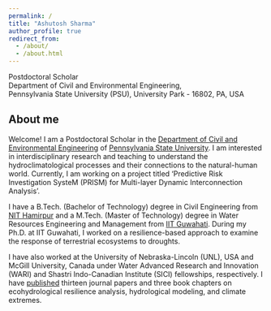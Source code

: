 ```yaml
---
permalink: /
title: "Ashutosh Sharma"
author_profile: true
redirect_from: 
  - /about/
  - /about.html
---
```


Postdoctoral Scholar <br /> 
Department of Civil and Environmental Engineering, <br /> 
Pennsylvania State University (PSU), University Park - 16802, PA, USA <br /> 

## About me

Welcome! I am a Postdoctoral Scholar in the [Department of Civil and Environmental Engineering](https://www.cee.psu.edu/) of [Pennsylvania State University](https://www.psu.edu/). I am interested in interdisciplinary research and teaching to understand the hydroclimatological processes and their connections to the natural-human world. Currently, I am working on a project titled ‘Predictive Risk Investigation SysteM (PRISM) for Multi-layer Dynamic Interconnection Analysis’.

I have a B.Tech. (Bachelor of Technology) degree in Civil Engineering from [NIT Hamirpur](https://nith.ac.in/) and a M.Tech. (Master of Technology) degree in Water Resources Engineering and Management from [IIT Guwahati](https://iitg.ac.in/). During my Ph.D. at IIT Guwahati, I worked on a resilience-based approach to examine the response of terrestrial ecosystems to droughts.

I have also worked at the University of Nebraska-Lincoln (UNL), USA and McGill University, Canada under Water Advanced Research and Innovation (WARI) and Shastri Indo-Canadian Institute (SICI) fellowships, respectively. I have [published](https://ashutosh-hydro.github.io/publications/) thirteen journal papers and three book chapters on ecohydrological resilience analysis, hydrological modeling, and climate extremes.





